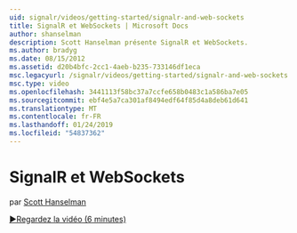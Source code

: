 ```yaml
---
uid: signalr/videos/getting-started/signalr-and-web-sockets
title: SignalR et WebSockets | Microsoft Docs
author: shanselman
description: Scott Hanselman présente SignalR et WebSockets.
ms.author: bradyg
ms.date: 08/15/2012
ms.assetid: d20b4bfc-2cc1-4aeb-b235-733146df1eca
msc.legacyurl: /signalr/videos/getting-started/signalr-and-web-sockets
msc.type: video
ms.openlocfilehash: 3441113f58bc37a7ccfe658b0483c1a586ba7e05
ms.sourcegitcommit: ebf4e5a7ca301af8494edf64f85d4a8deb61d641
ms.translationtype: MT
ms.contentlocale: fr-FR
ms.lasthandoff: 01/24/2019
ms.locfileid: "54837362"
---
```

<a name="signalr-and-web-sockets"></a>SignalR et WebSockets
====================
par [Scott Hanselman](https://github.com/shanselman)

[&#9654;Regardez la vidéo (6 minutes)](https://channel9.msdn.com/Blogs/ASP-NET-Site-Videos/signalr-and-web-sockets)
